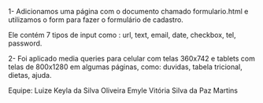 1- Adicionamos uma página com o documento chamado formulario.html e utilizamos o form para fazer o formulário de cadastro.

Ele contém 7 tipos de input como : url, text, email, date, checkbox, tel, password.

2- Foi aplicado media queries para celular com telas 360x742 e tablets com telas de 800x1280 em algumas páginas, como: duvidas, tabela tricional, dietas, ajuda.


Equipe: Luize Keyla da Silva Oliveira 
        Emyle Vitória Silva da Paz Martins

